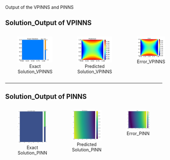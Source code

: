 Output of the VPINNS and PINNS

<!-- #region -->
## Solution_Output of VPINNS

<div style="display: flex; justify-content: space-around;">
    <figure>
        <img src="exact_solution_VPINNS.png" alt="Exact Solution">
        <figcaption style="text-align: center;">Exact Solution_VPINNS</figcaption>
    </figure>
    <figure>
        <img src="predicted_solution_VPINNS.png" alt="Predicted Solution">
        <figcaption style="text-align: center;">Predicted Solution_VPINNS</figcaption>
    </figure>
    <figure>
        <img src="error_VPINNS.png" alt="Error">
        <figcaption style="text-align: center;">Error_VPINNS</figcaption>
    </figure>
</div>


---

##  Solution_Output of PINNS

<div style="display: flex; justify-content: space-around;">
    <figure>
        <img src="exact_solution_PINN.png" alt="Image 1">
        <figcaption style="text-align: center;">Exact Solution_PINN</figcaption>
    </figure>
    <figure>
        <img src="predicted_solution_PINN.png" alt="Image 2">
        <figcaption style="text-align: center;">Predicted Solution_PINN</figcaption>
    </figure>
    <figure>
        <img src="error_PINN.png" alt="Image 3">
        <figcaption style="text-align: center;">Error_PINN</figcaption>
    </figure>
</div>

<!-- #endregion -->

```python

```
